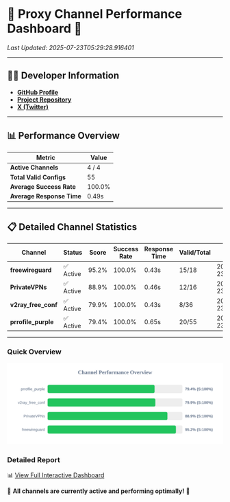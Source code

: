 # 🌟 Proxy Channel Performance Dashboard 🌟

_Last Updated: 2025-07-23T05:29:28.916401_

---

## 👩‍💻 Developer Information

- **[GitHub Profile](https://github.com/4n0nymou3)**  
- **[Project Repository](https://github.com/4n0nymou3/multi-proxy-config-fetcher)**  
- **[X (Twitter)](https://x.com/4n0nymou3)**  

---

## 📊 Performance Overview

| Metric                | Value       |
|-----------------------|-------------|
| **Active Channels**   | 4 / 4       |
| **Total Valid Configs** | 55          |
| **Average Success Rate** | 100.0%      |
| **Average Response Time** | 0.49s       |

---

## 📋 Detailed Channel Statistics

| Channel          | Status     | Score  | Success Rate | Response Time | Valid/Total | Last Success               |
|------------------|------------|--------|--------------|---------------|-------------|----------------------------|
| **freewireguard**  | ✅ Active  | 95.2%  | 100.0% | 0.43s         | 15/18       | 2025-07-23T05:29:28.914979 |
| **PrivateVPNs**  | ✅ Active  | 88.9%  | 100.0% | 0.46s         | 12/16       | 2025-07-23T05:29:28.461620 |
| **v2ray_free_conf**  | ✅ Active  | 79.9%  | 100.0% | 0.43s         | 8/36       | 2025-07-23T05:29:27.959504 |
| **prrofile_purple**  | ✅ Active  | 79.4%  | 100.0% | 0.65s         | 20/55       | 2025-07-23T05:29:27.451105 |

---

### Quick Overview
<div align="center">
  <a href="https://raw.githubusercontent.com/nullluser/NullRepo/refs/heads/main/assets/channel_stats_chart.svg">
    <img src="https://raw.githubusercontent.com/nullluser/NullRepo/refs/heads/main/assets/channel_stats_chart.svg" alt="Source Performance Statistics" width="800">
  </a>
</div>

### Detailed Report
📊 [View Full Interactive Dashboard](https://htmlpreview.github.io/?https://github.com/nullluser/NullRepo/blob/main/assets/performance_report.html)

🎉 **All channels are currently active and performing optimally!** 🎉
